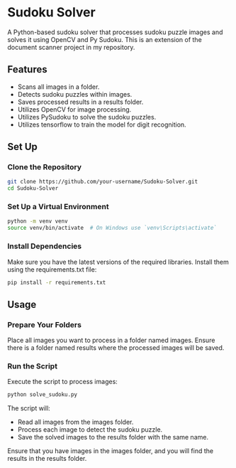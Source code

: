 # Sudoku Solver
A Python-based sudoku solver that processes sudoku puzzle images and solves it using OpenCV and Py Sudoku. This is an extension of the document scanner project in my repository.

## Features
- Scans all images in a folder.
- Detects sudoku puzzles within images.
- Saves processed results in a results folder.
- Utilizes OpenCV for image processing.
- Utilizes PySudoku to solve the sudoku puzzles.
- Utilizes tensorflow to train the model for digit recognition.

## Set Up
### Clone the Repository

```bash
git clone https://github.com/your-username/Sudoku-Solver.git
cd Sudoku-Solver
```

### Set Up a Virtual Environment

```bash
python -m venv venv
source venv/bin/activate  # On Windows use `venv\Scripts\activate`
```

### Install Dependencies
Make sure you have the latest versions of the required libraries. Install them using the requirements.txt file:

```bash
pip install -r requirements.txt
```

## Usage
### Prepare Your Folders

Place all images you want to process in a folder named images.
Ensure there is a folder named results where the processed images will be saved.

### Run the Script

Execute the script to process images:

```bash
python solve_sudoku.py
```

The script will:
 - Read all images from the images folder.
 - Process each image to detect the sudoku puzzle.
 - Save the solved images to the results folder with the same name.

Ensure that you have images in the images folder, and you will find the results in the results folder.
